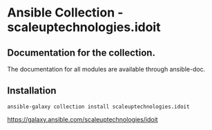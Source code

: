 # Ansible Collection - scaleuptechnologies.idoit

## Documentation for the collection.

The documentation for all modules are available through ansible-doc.

## Installation

```
ansible-galaxy collection install scaleuptechnologies.idoit
```

https://galaxy.ansible.com/scaleuptechnologies/idoit
